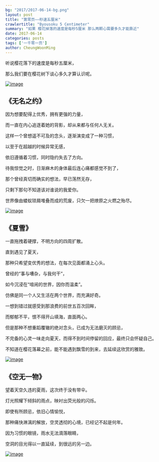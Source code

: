 ```yaml
---
bg: "2017/2017-06-14-bg.png"
layout: post
title: "第零页——秒速五厘米"
crawlertitle: "Byousoku 5 Centimeter"
summary: "如果 樱花掉落的速度是每秒5厘米 那么两颗心需要多久才能靠近"
date: 2017-06-14
categories: posts
tags: ['一千零一页']
author: CheungWoonMing
---
```


听说樱花落下的速度是每秒五厘米，

那么我们要在樱花树下谈心多久才算认识呢。

[![image]({{site.images}}/2017/2017-06-14-1.png)]({{site.images}}/2017/2017-06-14-1.png)

## 《无名之约》

因为想要配得上优秀，拥有更强的力量，

而一直在内心追逐着她的背影，却从来都与任何人无关。

这样一个曾想遥不可及的念头，逐渐演变成了一种习惯，

以至于在超越的时候异常无感，

依旧遵循着习惯，同时隐约失去了方向。

待我惊觉之时，日渐麻木的身体最后连心痛都感觉不到了，

那个曾经真切而确实的想法，早已荡然无存，

只剩下那句不知道该对谁说的我爱你。

世界像由蝼蚁琐屑堆叠而成的荒废，只欠一把燎原之火燃之殆尽。

[![image]({{site.images}}/2017/2017-06-14-2.png)]({{site.images}}/2017/2017-06-14-2.png)

## 《夏雪》

一直拖拽着硬撑，不明方向的四周扩散。

直到遇见了夏天，

那种只希望变优秀的想法，在每次见面都涌上心头。

曾经的“事与嘈杂，与我何干”，

如今沉浸在“喧闹的世界，因你而温柔”。

仿佛是同一个人又生活在两个世界，而充满好奇。

一想到错过就感受到那浪费的前世五百次回眸，

而郁郁不平，恨不得开山填海，直面两心。

但是那种不想重蹈覆辙的绝对念头，已成为无法磨灭的顾忌，

不完备的心灵一味走向夏天，而得不到时间停留的回应，最终只会怀疑自己。

不知道在樱花落幕之前，能不能遇到飘雪的到来，去延续这欣赏的雅致。

[![image]({{site.images}}/2017/2017-06-14-3.png)]({{site.images}}/2017/2017-06-14-3.png)

## 《空无一物》

望着天空久违的夏雨，这次终于没有带伞。

灯光照耀下倾斜的雨点，映衬出荧光般的闪烁。

即使有所顾忌，依旧心情愉悦，

那种痛快淋漓的解放，空灵透彻的心境，已经记不起是何年。

因为习惯的眼镜，雨水无法滴落眼睛，

空洞的目光得以一直延续，到很远的另一边。

[![image]({{site.images}}/2017/2017-06-14-4.png)]({{site.images}}/2017/2017-06-14-4.png)

